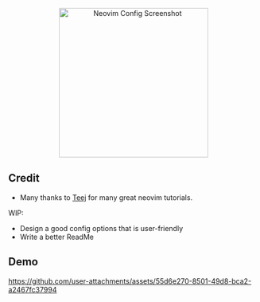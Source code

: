 <p align="center">
  <img src="https://github.com/user-attachments/assets/819eb2ae-7ccd-4d64-a74c-0b6a84cdcbcb" width="300" alt="Neovim Config Screenshot">
</p>

## Credit
* Many thanks to [Teej](https://www.youtube.com/@teej_dv) for many great neovim tutorials. 

WIP: 
* Design a good config options that is user-friendly
* Write a better ReadMe

## Demo
https://github.com/user-attachments/assets/55d6e270-8501-49d8-bca2-a2467fc37994


